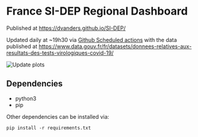 # France SI-DEP Regional Dashboard

Published at https://dvanders.github.io/SI-DEP/

Updated daily at ~19h30 via [Github Scheduled actions](https://docs.github.com/en/actions/reference/events-that-trigger-workflows#scheduled-events) with the data published at https://www.data.gouv.fr/fr/datasets/donnees-relatives-aux-resultats-des-tests-virologiques-covid-19/

![Update plots](https://github.com/dvanders/SI-DEP/workflows/Update%20plots/badge.svg)

## Dependencies

 * python3
 * pip
 
Other dependencies can be installed via: 

```
pip install -r requirements.txt
```
